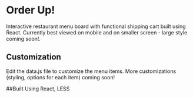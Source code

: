 # Order Up!

Interactive restaurant menu board with functional shipping cart built using React. Currently best viewed on mobile and on smaller screen - large style coming soon!.

## Customization

Edit the data.js file to customize the menu items.
More customizations (styling, options for each item) coming soon!

##Built Using
React, LESS